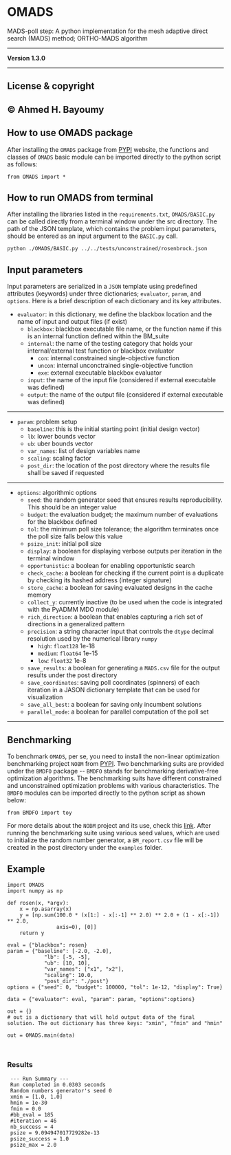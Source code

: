 # OMADS
MADS-poll step: A python implementation for the mesh adaptive direct search (MADS) method; ORTHO-MADS algorithm

---

**Version 1.3.0**

---

## License & copyright

© Ahmed H. Bayoumy 
---
## How to use OMADS package

After installing the `OMADS` package from [PYPI](https://pypi.org/) website, the functions and classes of `OMADS` basic 
module can be imported  directly to the python script as follows:

```pycon
from OMADS import *
```

## How to run OMADS from terminal
After installing the libraries listed in the `requirements.txt`, `OMADS/BASIC.py` can be called directly from a 
terminal window under the src directory. The path of the JSON template, which contains the problem input parameters, 
should be entered as an input argument to the `BASIC.py` call. 

```commandline
python ./OMADS/BASIC.py ../../tests/unconstrained/rosenbrock.json
```

## Input parameters
Input parameters are serialized in a `JSON` template using predefined attributes (keywords) under three dictionaries; 
`evaluator`, `param`, and `options`. Here is a brief description of each dictionary and its key attributes.

* `evaluator`: in this dictionary, we define the blackbox location and the name of input and output files (if exist)
  * `blackbox`: blackbox executable file name, or the function name if this is an internal function defined within the BM_suite
  * `internal`: the name of the testing category that holds your internal/external test function or blackbox evaluator
    * `con`: internal constrained single-objective function
    * `uncon`: internal unconctrained single-objective function
    * `exe`: external executable blackbox evaluator
  * `input`: the name of the input file (considered if external executable was defined)
  * `output`: the name of the output file (considered if external executable was defined)
---
* `param`: problem setup
  * `baseline`: this is the initial starting point (initial design vector)
  * `lb`: lower bounds vector
  * `ub`: uber bounds vector
  * `var_names`: list of design variables name
  * `scaling`: scaling factor
  * `post_dir`: the location of the post directory where the results file shall be saved if requested
---
* `options`: algorithmic options
  * `seed`: the random generator seed that ensures results reproducibility. This should be an integer value
  * `budget`: the evaluation budget; the maximum number of evaluations for the blackbox defined
  * `tol`: the minimum poll size tolerance; the algorithm terminates once the poll size falls below this value
  * `psize_init`: initial poll size
  * `display`: a boolean for displaying verbose outputs per iteration in the terminal window
  * `opportunistic`: a boolean for enabling opportunistic search
  * `check_cache`: a boolean for checking if the current point is a duplicate by checking its hashed address (integer signature)
  * `store_cache`: a boolean for saving evaluated designs in the cache memory
  * `collect_y`: currently inactive (to be used when the code is integrated with the PyADMM MDO module)
  * `rich_direction`: a boolean that enables capturing a rich set of directions in a generalized pattern
  * `precision`: a string character input that controls the `dtype` decimal resolution used by the numerical library `numpy`
    * `high`: `float128` 1e-18
    * `medium`: `float64` 1e-15
    * `low`: `float32` 1e-8
  * `save_results`: a boolean for generating a `MADS.csv` file for the output results under the post directory
  * `save_coordinates`: saving poll coordinates (spinners) of each iteration in a JASON dictionary template that can be used for visualization
  * `save_all_best`: a boolean for saving only incumbent solutions
  * `parallel_mode`: a boolean for parallel computation of the poll set
---
  
## Benchmarking

To benchmark `OMADS`, per se, you need to install the non-linear optimization benchmarking project `NOBM` from 
[PYPI](https://pypi.org/).  Two benchmarking suits are provided under the `BMDFO` package -- `BMDFO` stands for 
benchmarking derivative-free optimization algorithms.  The benchmarking suits have different constrained and 
unconstrained optimization problems with various characteristics.  The `BMDFO` modules can be imported directly 
to the python script as shown below: 
```pycon
from BMDFO import toy
```
For more details about the `NOBM` project and its use, check this [link](https://github.com/Ahmed-Bayoumy/NOBM). 
After running the benchmarking suite using various seed values, which are used to initialize the random number generator, 
a `BM_report.csv` file will be created in the post directory under the `examples` folder.

## Example

```pycon
import OMADS
import numpy as np

def rosen(x, *argv):
    x = np.asarray(x)
    y = [np.sum(100.0 * (x[1:] - x[:-1] ** 2.0) ** 2.0 + (1 - x[:-1]) ** 2.0,
                axis=0), [0]]
    return y

eval = {"blackbox": rosen}
param = {"baseline": [-2.0, -2.0],
            "lb": [-5, -5],
            "ub": [10, 10],
            "var_names": ["x1", "x2"],
            "scaling": 10.0,
            "post_dir": "./post"}
options = {"seed": 0, "budget": 100000, "tol": 1e-12, "display": True}

data = {"evaluator": eval, "param": param, "options":options}

out = {}
# out is a dictionary that will hold output data of the final solution. The out dictionary has three keys: "xmin", "fmin" and "hmin"

out = OMADS.main(data)



```

### Results
```text
 --- Run Summary ---
 Run completed in 0.0303 seconds
 Random numbers generator's seed 0
 xmin = [1.0, 1.0]
 hmin = 1e-30
 fmin = 0.0
 #bb_eval = 185
 #iteration = 46
 nb_success = 4
 psize = 9.094947017729282e-13
 psize_success = 1.0
 psize_max = 2.0
```

